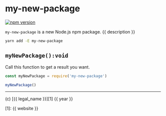 # my-new-package

[![npm version](https://badge.fury.io/js/my-new-package.svg)](https://badge.fury.io/js/my-new-package)

`my-new-package` is a new Node.js npm package. {{ description }}

```sh
yarn add -E my-new-package
```

## `myNewPackage():void`

Call this function to get a result you want.

```js
const myNewPackage = require('my-new-package')

myNewPackage()
```

---

(c) [{{ legal_name }}][1] {{ year }}

[1]: {{ website }}
